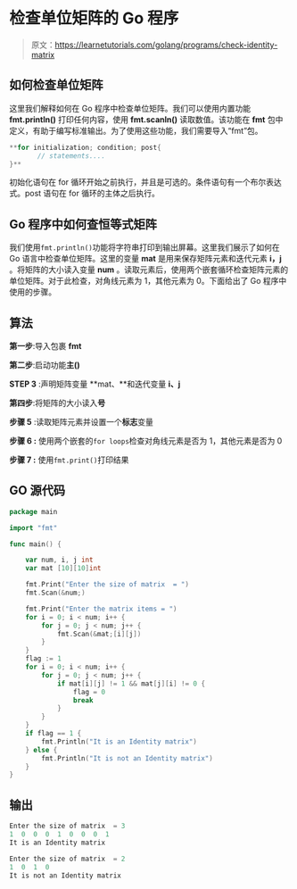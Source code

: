 # 检查单位矩阵的 Go 程序

> 原文：<https://learnetutorials.com/golang/programs/check-identity-matrix>

## 如何检查单位矩阵

这里我们解释如何在 Go 程序中检查单位矩阵。我们可以使用内置功能 **fmt.println()** 打印任何内容，使用 **fmt.scanln()** 读取数值。该功能在 **fmt** 包中定义，有助于编写标准输出。为了使用这些功能，我们需要导入“fmt”包。

```go
**for initialization; condition; post{
       // statements....
}** 

```

初始化语句在 for 循环开始之前执行，并且是可选的。条件语句有一个布尔表达式。post 语句在 for 循环的主体之后执行。

## Go 程序中如何查恒等式矩阵

我们使用`fmt.println()`功能将字符串打印到输出屏幕。这里我们展示了如何在 Go 语言中检查单位矩阵。这里的变量 **mat** 是用来保存矩阵元素和迭代元素 **i，j** 。将矩阵的大小读入变量 **num** 。读取元素后，使用两个嵌套循环检查矩阵元素的单位矩阵。对于此检查，对角线元素为 1，其他元素为 0。下面给出了 Go 程序中使用的步骤。

## 算法

**第一步**:导入包裹 **fmt**

**第二步**:启动功能**主()**

**STEP 3** :声明矩阵变量 **mat、**和迭代变量 **i、j**

**第四步**:将矩阵的大小读入**号**

**步骤 5** :读取矩阵元素并设置一个**标志**变量

****步骤 6** :** 使用两个嵌套的`for loops`检查对角线元素是否为 1，其他元素是否为 0

****步骤 7** :** 使用`fmt.print()`打印结果

## GO 源代码

```go
package main

import "fmt"

func main() {

    var num, i, j int
    var mat [10][10]int

    fmt.Print("Enter the size of matrix  = ")
    fmt.Scan(&num;)

    fmt.Print("Enter the matrix items = ")
    for i = 0; i < num; i++ {
        for j = 0; j < num; j++ {
            fmt.Scan(&mat;[i][j])
        }
    }
    flag := 1
    for i = 0; i < num; i++ {
        for j = 0; j < num; j++ {
            if mat[i][j] != 1 && mat[j][i] != 0 {
                flag = 0
                break
            }
        }
    }
    if flag == 1 {
        fmt.Println("It is an Identity matrix")
    } else {
        fmt.Println("It is not an Identity matrix")
    }
}

```

## 输出

```go
Enter the size of matrix  = 3
1  0  0  0  1  0  0  0  1
It is an Identity matrix

Enter the size of matrix  = 2
1  0  1  0  
It is not an Identity matrix
```